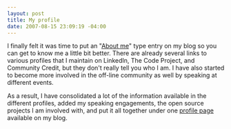 ```yaml
---
layout: post
title: My profile
date: 2007-08-15 23:09:19 -04:00
---
```


I finally felt it was time to put an "[About me](aboutme)" type entry on my blog so you can get to know me a little bit better. There are already several links to various profiles that I maintain on LinkedIn, The Code Project, and Community Credit, but they don't really tell you who I am. I have also started to become more involved in the off-line community as well by speaking at different events.

As a result, I have consolidated a lot of the information available in the different profiles, added my speaking engagements, the open source projects I am involved with, and put it all together under one [profile page](aboutme) available on my blog.
